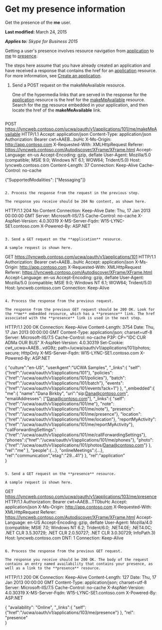 
# Get my presence information
Get the presence of the **me** user.

 **Last modified:** March 24, 2015

 _**Applies to:** Skype for Business 2015_

Getting a user's presence involves resource navigation from [application](application_ref.md) to [me](me_ref.md) to [presence](presence_ref.md).

The steps here assume that you have already created an application and have received a response that contains the href for an [application](application_ref.md) resource. For more information, see [Create an application](CreateAnApplication.md).

1. Send a POST request on the makeMeAvailable resource.
 
   One of the hypermedia links that are served in the response for the [application](application_ref.md) resource is the href for the [makeMeAvailable](makeMeAvailable_ref.md) resource. Search for the [me](me_ref.md) resource embedded in your application, and then locate the href of the **makeMeAvailable** link.
   
   ```
  POST https://lyncweb.contoso.com/ucwa/oauth/v1/applications/101/me/makeMeAvailable HTTP/1.1
  Accept: application/json
  Content-Type: application/json
  Authorization: Bearer cwt=AAEB...buHc
  X-Ms-Origin: http://app.contoso.com
  X-Requested-With: XMLHttpRequest
  Referer: https://lyncweb.contoso.com/Autodiscover/XFrame/XFrame.html
  Accept-Language: en-us
  Accept-Encoding: gzip, deflate
  User-Agent: Mozilla/5.0 (compatible; MSIE 9.0; Windows NT 6.1; WOW64; Trident/5.0)
  Host: lyncweb.contoso.com
  Content-Length: 37
  Connection: Keep-Alive
  Cache-Control: no-cache

  {"SupportedModalities": ["Messaging"]}
  ```

2. Process the response from the request in the previous step.
 
 The response you receive should be 204 No content, as shown here.
 
  ```
  HTTP/1.1 204 No Content
  Connection: Keep-Alive
  Date: Thu, 17 Jan 2013 00:00:00 GMT
  Server: Microsoft-IIS/7.5
  Cache-Control: no-cache
  X-AspNet-Version: 4.0.30319
  X-MS-Server-Fqdn: W15-LYNC-SE1.contoso.com
  X-Powered-By: ASP.NET
  ```

3. Send a GET request on the **application** resource.
 
 A sample request is shown here.
 
  ```
  GET https://lyncweb.contoso.com/ucwa/oauth/v1/applications/101 HTTP/1.1
  Authorization: Bearer cwt=AAEB...buHc
  Accept: application/json
  X-Ms-Origin: http://app.contoso.com
  X-Requested-With: XMLHttpRequest
  Referer: https://lyncweb.contoso.com/Autodiscover/XFrame/XFrame.html
  Accept-Language: en-us
  Accept-Encoding: gzip, deflate
  User-Agent: Mozilla/5.0 (compatible; MSIE 9.0; Windows NT 6.1; WOW64; Trident/5.0)
  Host: lyncweb.contoso.com
  Connection: Keep-Alive

  ```

4. Process the response from the previous request.
 
  The response from the previous GET request should be 200 OK. Look for the **me** embedded resource, which has a **presence** link. The href associated with the **presence** link is used in the next step.
 
  ```
  HTTP/1.1 200 OK
  Connection: Keep-Alive
  Content-Length: 3754
  Date: Thu, 17 Jan 2013 00:00:00 GMT
  Content-Type: application/json; charset=utf-8
  Server: Microsoft-IIS/7.5
  Cache-Control: no-cache
  P3P: CP="IDC CUR ADMa OUR BUS"
  X-AspNet-Version: 4.0.30319
  Set-Cookie: cwt_ucwa=AAEB...vdG9z; path=/ucwa/oauth/v1/applications/101/photos; secure; HttpOnly
  X-MS-Server-Fqdn: W15-LYNC-SE1.contoso.com
  X-Powered-By: ASP.NET

  {
   "culture":"en-US",
   "userAgent":"UCWA Samples",
   "_links":{
   "self":{"href":"/ucwa/oauth/v1/applications/101"},
   "policies":{"href":"/ucwa/oauth/v1/applications/101/policies"},
   "batch":{"href":"/ucwa/oauth/v1/applications/101/batch"},
   "events":{"href":"/ucwa/oauth/v1/applications/101/events?ack=1"}
   },
   "_embedded":{
   "me":{
   "name":"Dana Birkby",
   "uri":"sip:Dana@contoso.com",
   "emailAddresses": ["Dana@contoso.com"],
   "_links":{
   "self":{"href":"/ucwa/oauth/v1/applications/101/me"},
   "note":{"href":"/ucwa/oauth/v1/applications/101/me/note"},
   "presence":{"href":"/ucwa/oauth/v1/applications/101/me/presence"},
   "location":{"href":"/ucwa/oauth/v1/applications/101/me/location"},
   "reportMyActivity":{"href":"/ucwa/oauth/v1/applications/101/me/reportMyActivity"},
   "callForwardingSettings":{"href":"/ucwa/oauth/v1/applications/101/me/callForwardingSettings"},
   "phones":{"href":"/ucwa/oauth/v1/applications/101/me/phones"},
   "photo":{"href":"/ucwa/oauth/v1/applications/101/photos/Dana@contoso.com"}
   },
   "rel":"me"
   },
   "people":{...},
   "onlineMeetings":{...},
   "rel":"communication","etag":"29...41"}
   },
   "rel":"application"  
  }
  ```

5. Send a GET request on the **presence** resource.
 
  A sample request is shown here.
 
  ```
  GET https://lyncweb.contoso.com/ucwa/oauth/v1/applications/103/me/presence HTTP/1.1
  Authorization: Bearer cwt=AAEB...TT0buHc
  Accept: application/json
  X-Ms-Origin: http://app.contoso.com
  X-Requested-With: XMLHttpRequest
  Referer: https://lyncweb.contoso.com/Autodiscover/XFrame/XFrame.html
  Accept-Language: en-US
  Accept-Encoding: gzip, deflate
  User-Agent: Mozilla/4.0 (compatible; MSIE 7.0; Windows NT 6.2; Trident/6.0; .NET4.0E; .NET4.0C; .NET CLR 3.5.30729; .NET CLR 2.0.50727; .NET CLR 3.0.30729; InfoPath.3)
  Host: lyncweb.contoso.com
  DNT: 1
  Connection: Keep-Alive
  ```

6. Process the response from the previous GET request.
 
  The response you receive should be 200 OK. The body of the request contains an entry named availability that contains your presence, as well as a link to the **presence** resource.
 
  ```
  HTTP/1.1 200 OK
  Connection: Keep-Alive
  Content-Length: 127
  Date: Thu, 17 Jan 2013 00:00:00 GMT
  Content-Type: application/json; charset=utf-8
  Server: Microsoft-IIS/7.5
  Cache-Control: no-cache
  X-AspNet-Version: 4.0.30319
  X-MS-Server-Fqdn: W15-LYNC-SE1.contoso.com
  X-Powered-By: ASP.NET

  {
   "availability": "Online",
   "_links":{
   "self":{"href":"/ucwa/oauth/v1/applications/103/me/presence"}
   },
   "rel": "presence"  
  }
  ```

